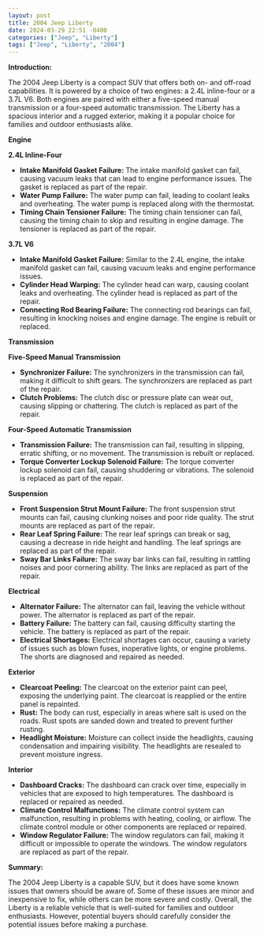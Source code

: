 ```yaml
---
layout: post
title: 2004 Jeep Liberty
date: 2024-03-29 22:51 -0400
categories: ["Jeep", "Liberty"]
tags: ["Jeep", "Liberty", "2004"]
---
```

**Introduction:**

The 2004 Jeep Liberty is a compact SUV that offers both on- and off-road capabilities. It is powered by a choice of two engines: a 2.4L inline-four or a 3.7L V6. Both engines are paired with either a five-speed manual transmission or a four-speed automatic transmission. The Liberty has a spacious interior and a rugged exterior, making it a popular choice for families and outdoor enthusiasts alike.

**Engine**

**2.4L Inline-Four**

* **Intake Manifold Gasket Failure:** The intake manifold gasket can fail, causing vacuum leaks that can lead to engine performance issues. The gasket is replaced as part of the repair.
* **Water Pump Failure:** The water pump can fail, leading to coolant leaks and overheating. The water pump is replaced along with the thermostat.
* **Timing Chain Tensioner Failure:** The timing chain tensioner can fail, causing the timing chain to skip and resulting in engine damage. The tensioner is replaced as part of the repair.

**3.7L V6**

* **Intake Manifold Gasket Failure:** Similar to the 2.4L engine, the intake manifold gasket can fail, causing vacuum leaks and engine performance issues.
* **Cylinder Head Warping:** The cylinder head can warp, causing coolant leaks and overheating. The cylinder head is replaced as part of the repair.
* **Connecting Rod Bearing Failure:** The connecting rod bearings can fail, resulting in knocking noises and engine damage. The engine is rebuilt or replaced.

**Transmission**

**Five-Speed Manual Transmission**

* **Synchronizer Failure:** The synchronizers in the transmission can fail, making it difficult to shift gears. The synchronizers are replaced as part of the repair.
* **Clutch Problems:** The clutch disc or pressure plate can wear out, causing slipping or chattering. The clutch is replaced as part of the repair.

**Four-Speed Automatic Transmission**

* **Transmission Failure:** The transmission can fail, resulting in slipping, erratic shifting, or no movement. The transmission is rebuilt or replaced.
* **Torque Converter Lockup Solenoid Failure:** The torque converter lockup solenoid can fail, causing shuddering or vibrations. The solenoid is replaced as part of the repair.

**Suspension**

* **Front Suspension Strut Mount Failure:** The front suspension strut mounts can fail, causing clunking noises and poor ride quality. The strut mounts are replaced as part of the repair.
* **Rear Leaf Spring Failure:** The rear leaf springs can break or sag, causing a decrease in ride height and handling. The leaf springs are replaced as part of the repair.
* **Sway Bar Links Failure:** The sway bar links can fail, resulting in rattling noises and poor cornering ability. The links are replaced as part of the repair.

**Electrical**

* **Alternator Failure:** The alternator can fail, leaving the vehicle without power. The alternator is replaced as part of the repair.
* **Battery Failure:** The battery can fail, causing difficulty starting the vehicle. The battery is replaced as part of the repair.
* **Electrical Shortages:** Electrical shortages can occur, causing a variety of issues such as blown fuses, inoperative lights, or engine problems. The shorts are diagnosed and repaired as needed.

**Exterior**

* **Clearcoat Peeling:** The clearcoat on the exterior paint can peel, exposing the underlying paint. The clearcoat is reapplied or the entire panel is repainted.
* **Rust:** The body can rust, especially in areas where salt is used on the roads. Rust spots are sanded down and treated to prevent further rusting.
* **Headlight Moisture:** Moisture can collect inside the headlights, causing condensation and impairing visibility. The headlights are resealed to prevent moisture ingress.

**Interior**

* **Dashboard Cracks:** The dashboard can crack over time, especially in vehicles that are exposed to high temperatures. The dashboard is replaced or repaired as needed.
* **Climate Control Malfunctions:** The climate control system can malfunction, resulting in problems with heating, cooling, or airflow. The climate control module or other components are replaced or repaired.
* **Window Regulator Failure:** The window regulators can fail, making it difficult or impossible to operate the windows. The window regulators are replaced as part of the repair.

**Summary:**

The 2004 Jeep Liberty is a capable SUV, but it does have some known issues that owners should be aware of. Some of these issues are minor and inexpensive to fix, while others can be more severe and costly. Overall, the Liberty is a reliable vehicle that is well-suited for families and outdoor enthusiasts. However, potential buyers should carefully consider the potential issues before making a purchase.
